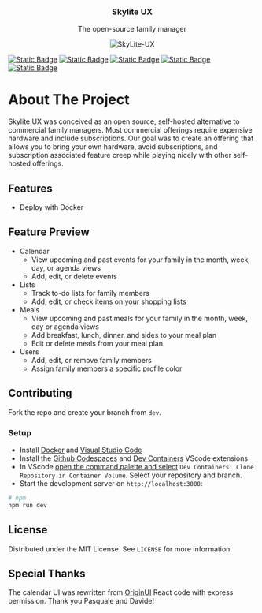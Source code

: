 <h3 align="center">Skylite UX</h3>

<p align="center">
    The open-source family manager
</p>

<p align="center">
<img src="https://github.com/user-attachments/assets/cf4b4b9f-c8db-4303-8fd0-58126a42382f" alt="SkyLite-UX"/>
</p>

[![Static Badge](https://img.shields.io/badge/Discord-lightgray?logo=discord)](https://discord.gg/KJn3YfWxn7)
[![Static Badge](https://img.shields.io/badge/Docker-lightgray?logo=docker)](https://docs.docker.com/get-started/get-docker/)
[![Static Badge](https://img.shields.io/badge/Nuxt-lightgray?logo=nuxt)](https://nuxt.com/docs/getting-started/introduction)
[![Static Badge](https://img.shields.io/badge/NuxtUI-lightgray?logo=nuxt)](https://ui.nuxt.com)
[![Static Badge](https://img.shields.io/badge/TailwindCSS-lightgray?logo=tailwindcss)](https://tailwindcss.com/docs/installation/using-vite)

# About The Project

Skylite UX was conceived as an open source, self-hosted alternative to commercial family managers. Most commercial offerings require expensive hardware and include subscriptions. Our goal was to create an offering that allows you to bring your own hardware, avoid subscriptions, and subscription associated feature creep while playing nicely with other self-hosted offerings.

## Features

- Deploy with Docker

## Feature Preview

- Calendar
  - View upcoming and past events for your family in the month, week, day, or agenda views
  - Add, edit, or delete events
- Lists
  - Track to-do lists for family members
  - Add, edit, or check items on your shopping lists
- Meals
  - View upcoming and past meals for your family in the month, week, day or agenda views
  - Add breakfast, lunch, dinner, and sides to your meal plan
  - Edit or delete meals from your meal plan
- Users
  - Add, edit, or remove family members
  - Assign family members a specific profile color

## Contributing

Fork the repo and create your branch from `dev`.

### Setup

- Install [Docker](https://docs.docker.com/get-started/get-docker/) and [Visual Studio Code](https://code.visualstudio.com/)
- Install the [Github Codespaces](https://marketplace.visualstudio.com/items?itemName=GitHub.codespaces) and [Dev Containers](https://marketplace.visualstudio.com/items?itemName=ms-vscode-remote.remote-containers) VScode extensions
- In VScode [open the command palette and select](https://code.visualstudio.com/docs/devcontainers/containers#_quick-start-open-a-git-repository-or-github-pr-in-an-isolated-container-volume) `Dev Containers: Clone Repository in Container Volume`. Select your repository and branch.
- Start the development server on `http://localhost:3000`:

```bash
# npm
npm run dev
```

## License

Distributed under the MIT License. See `LICENSE` for more information.

## Special Thanks

The calendar UI was rewritten from [OriginUI](https://github.com/origin-space/ui-experiments) React code with express permission. Thank you Pasquale and Davide!
